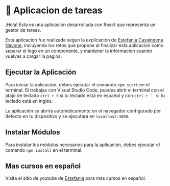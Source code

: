 # 📌 Aplicacion de tareas   

¡Hola! Esta es una aplicación desarrollada con React que representa un gestor de tareas.

Esta aplicacion fue realizada segun la explicacion de [Estefania Cassingena Navone](https://twitter.com/EstefaniaCassN), incluyendo los retos que propone al finalizar esta aplicacion como separar el logo en un componente, y mantener la informacion cuando vuelvas a cargar la pagina.

## Ejecutar la Aplicación
Para iniciar la aplicación, debes ejecutar el comando `npm start` en el terminal. Si trabajas con Visual Studio Code, puedes abrir el terminal con el atajo de teclado `ctrl + ñ` si tu teclado está en español y con ```ctrl + ` ``` si tu teclado está en inglés. 

La aplicación se abrirá automáticamente en el navegador configurado por defecto en tu dispositivo y se ejecutará en `localhost:3000`.

## Instalar Módulos
Para instalar los módulos necesarios para la aplicación, debes ejecutar el comando `npm install` en el terminal.

## Mas cursos en español
Visita el sitio de youtube de [Estefania](https://www.youtube.com/playlist?list=PLWRcv-pTVJHSckCyslQgmID1VXWhWqJWH) para mas cursos en español.